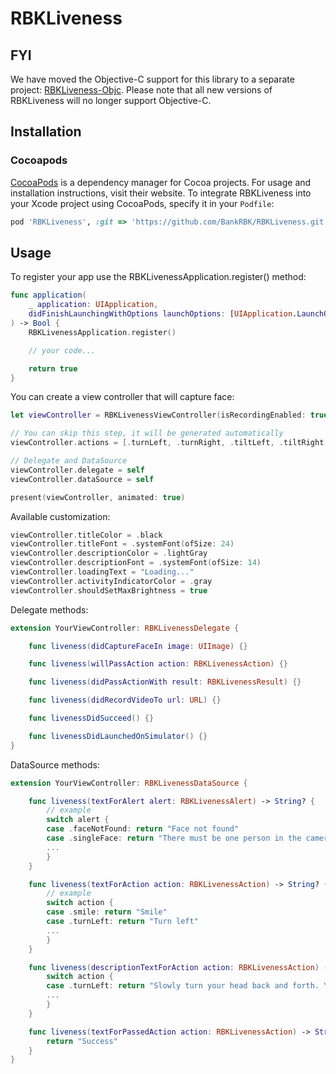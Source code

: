 # RBKLiveness

## FYI

We have moved the Objective-C support for this library to a separate project: [RBKLiveness-Objc](https://github.com/BankRBK/RBKLiveness-Objc). Please note that all new versions of RBKLiveness will no longer support Objective-C.

## Installation

### Cocoapods

[CocoaPods](https://cocoapods.org) is a dependency manager for Cocoa projects. For usage and installation instructions, visit their website. To integrate RBKLiveness into your Xcode project using CocoaPods, specify it in your `Podfile`:

```ruby
pod 'RBKLiveness', :git => 'https://github.com/BankRBK/RBKLiveness.git', :tag => '2.2.1'
```

## Usage

To register your app use the RBKLivenessApplication.register() method:

```swift
func application(
    _ application: UIApplication,
    didFinishLaunchingWithOptions launchOptions: [UIApplication.LaunchOptionsKey: Any]?
) -> Bool {
    RBKLivenessApplication.register()

    // your code...

    return true
}
```

You can create a view controller that will capture face:

```swift
let viewController = RBKLivenessViewController(isRecordingEnabled: true) // isRecordingEnabled is false by default

// You can skip this step, it will be generated automatically
viewController.actions = [.turnLeft, .turnRight, .tiltLeft, .tiltRight, .smile, .openMouth, .blink, .sayWord] // All available actions

// Delegate and DataSource
viewController.delegate = self
viewController.dataSource = self

present(viewController, animated: true)
```

Available customization:

```swift
viewController.titleColor = .black
viewController.titleFont = .systemFont(ofSize: 24)
viewController.descriptionColor = .lightGray
viewController.descriptionFont = .systemFont(ofSize: 14)
viewController.loadingText = "Loading..."
viewController.activityIndicatorColor = .gray
viewController.shouldSetMaxBrightness = true
```

Delegate methods:

```swift
extension YourViewController: RBKLivenessDelegate {

    func liveness(didCaptureFaceIn image: UIImage) {}

    func liveness(willPassAction action: RBKLivenessAction) {}

    func liveness(didPassActionWith result: RBKLivenessResult) {}

    func liveness(didRecordVideoTo url: URL) {}

    func livenessDidSucceed() {}

    func livenessDidLaunchedOnSimulator() {}
}
```

DataSource methods: 

```swift
extension YourViewController: RBKLivenessDataSource {

    func liveness(textForAlert alert: RBKLivenessAlert) -> String? {
        // example
        switch alert {
        case .faceNotFound: return "Face not found"
        case .singleFace: return "There must be one person in the camera"
        ...
        }
    }

    func liveness(textForAction action: RBKLivenessAction) -> String? {
        // example
        switch action {
        case .smile: return "Smile"
        case .turnLeft: return "Turn left"
        ...
        }
    }

    func liveness(descriptionTextForAction action: RBKLivenessAction) -> String? {
        switch action {
        case .turnLeft: return "Slowly turn your head back and forth. Your face must remain in the camera's field of view"
        ...
        }
    }

    func liveness(textForPassedAction action: RBKLivenessAction) -> String? { 
        return "Success" 
    }
}
```
